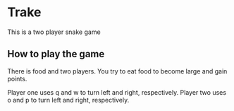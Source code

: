 # Trake
This is a two player snake game

## How to play the game
There is food and two players.
You try to eat food to become large and gain points.

Player one uses q and w to turn left and right, respectively.
Player two uses o and p to turn left and right, respectively.

